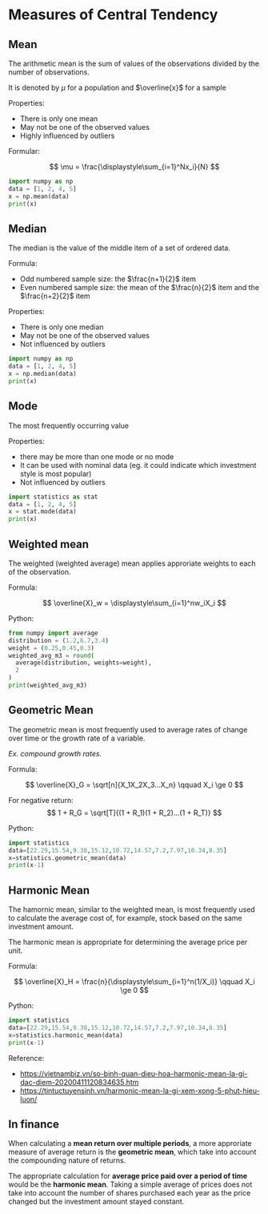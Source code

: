 # Measures of Central Tendency

## Mean

The arithmetic mean is the sum of values of the observations divided by the number of observations.

It is denoted by $\mu$ for a population and $\overline{x}$ for a sample

Properties:

- There is only one mean
- May not be one of the observed values
- Highly influenced by outliers

Formular:

$$
\mu = \frac{\displaystyle\sum_{i=1}^Nx_i}{N}
$$

```py
import numpy as np
data = [1, 2, 4, 5]
x = np.mean(data)
print(x)
```


## Median

The median is the value of the middle item of a set of ordered data.

Formula:

- Odd numbered sample size: the $\frac{n+1}{2}$ item
- Even numbered sample size: the mean of the $\frac{n}{2}$ item and the $\frac{n+2}{2}$ item

Properties:

- There is only one median
- May not be one of the observed values
- Not influenced by outliers

```py
import numpy as np
data = [1, 2, 4, 5]
x = np.median(data)
print(x)
```


## Mode

The most frequently occurring value

Properties:

- there may be more than one mode or no mode
- It can be used with nominal data (eg. it could indicate which investment style is most popular)
- Not influenced by outliers

```py
import statistics as stat
data = [1, 2, 4, 5]
x = stat.mode(data)
print(x)
```


## Weighted mean

The weighted (weighted average) mean applies approriate weights to each of the observation.

Formula:

$$
\overline{X}_w = \displaystyle\sum_{i=1}^nw_iX_i
$$

Python:

```py
from numpy import average
distribution = (1.2,6.7,3.4)
weight = (0.25,0.45,0.3)
weighted_avg_m3 = round(
  average(distribution, weights=weight),
  2
)
print(weighted_avg_m3)
```

## Geometric Mean

The geometric mean is most frequently used to average rates of change over time or the growth rate of a variable. 

*Ex. compound growth rates.*

Formula:

$$
\overline{X}_G = \sqrt[n]{X_1X_2X_3...X_n} \qquad X_i \ge 0
$$

For negative return:
$$
1 + R_G = \sqrt[T]{(1 + R_1)(1 + R_2)...(1 + R_T)}
$$

Python:

```py
import statistics
data=[22.29,15.54,9.38,15.12,10.72,14.57,7.2,7.97,10.34,8.35]
x=statistics.geometric_mean(data)
print(x-1)
```

## Harmonic Mean

The hamornic mean, similar to the weighted mean, is most frequently used to calculate the average cost of, for example, stock based on the same investment amount.

The harmonic mean is appropriate for determining the average price per unit.

Formula:

$$
\overline{X}_H = \frac{n}{\displaystyle\sum_{i=1}^n(1/X_i)} \qquad X_i \ge 0
$$

Python:

```py
import statistics
data=[22.29,15.54,9.38,15.12,10.72,14.57,7.2,7.97,10.34,8.35]
x=statistics.harmonic_mean(data)
print(x-1)
```

Reference:

- https://vietnambiz.vn/so-binh-quan-dieu-hoa-harmonic-mean-la-gi-dac-diem-20200411120834635.htm
- https://tintuctuyensinh.vn/harmonic-mean-la-gi-xem-xong-5-phut-hieu-luon/


## In finance

When calculating a **mean return over multiple periods**, a more approriate measure of average return is the **geometric mean**, which take into account the compounding nature of returns.

The appropriate calculation for **average price paid over a period of time** would be the **harmonic mean**. Taking a simple average of prices does not take into account the number of shares purchased each year as the price changed but the investment amount stayed constant. 
